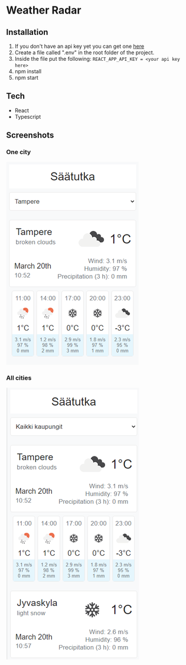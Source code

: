 # Weather Radar

## Installation

1. If you don't have an api key yet you can get one [here](https://home.openweathermap.org/)
2. Create a file called ".env" in the root folder of the project.
3. Inside the file put the following:
   `REACT_APP_API_KEY = <your api key here>`
4. npm install
5. npm start

## Tech

- React
- Typescript

## Screenshots

### One city

![One City](./screenshots/oneCity.png)

### All cities

![All Cities](./screenshots/allCities.png)
